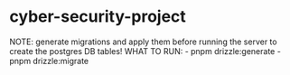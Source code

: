 # cyber-security-project

NOTE: generate migrations and apply them before running the server to create the postgres DB tables!
WHAT TO RUN:
    - pnpm drizzle:generate
    - pnpm drizzle:migrate